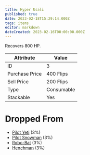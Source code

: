 ```yaml
---
title: Hyper Usali
published: true
date: 2023-02-18T15:29:14.000Z
tags: items
editor: markdown
dateCreated: 2023-02-16T00:00:00.000Z
---
```


Recovers 800 HP.

|Attribute|Value|
|-|-|
|ID|3|
|Purchase Price|400 Flips|
|Sell Price|200 Flips|
|Type|Consumable|
|Stackable|Yes|


# Dropped From
 * [Pilot Yeti](/monsters/pilot-yeti.md) (3%)
 * [Pilot Snowman](/monsters/pilot-snowman.md) (3%)
 * [Robo-Bat](/monsters/robo-bat.md) (3%)
 * [Henchman](/monsters/henchman.md) (3%)

